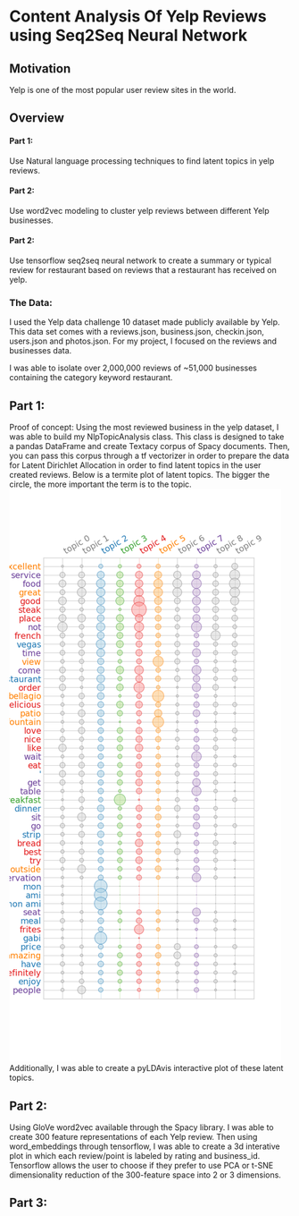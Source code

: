 # Content Analysis Of Yelp Reviews using Seq2Seq Neural Network

## Motivation

Yelp is one of the most popular user review sites in the world.



## Overview

#### Part 1:
Use Natural language processing techniques to find latent topics in yelp reviews.

#### Part 2:
Use word2vec modeling to cluster yelp reviews between different Yelp businesses.

#### Part 2:
Use tensorflow seq2seq neural network to create a summary or typical review for restaurant based on reviews that a restaurant has received on yelp.


### The Data:

I used the Yelp data challenge 10 dataset made publicly available by Yelp. This data set comes with a reviews.json, business.json, checkin.json, users.json and photos.json. For my project, I focused on the reviews and businesses data.

I was able to isolate over 2,000,000 reviews of ~51,000 businesses containing the category keyword restaurant.


## Part 1:
Proof of concept:
Using the most reviewed business in the yelp dataset, I was able to build my NlpTopicAnalysis class. This class is designed to take a pandas DataFrame and create Textacy corpus of Spacy documents. Then, you can pass this corpus through a tf vectorizer in order to prepare the data for Latent Dirichlet Allocation in order to find latent topics in the user created reviews.
Below is a termite plot of latent topics. The bigger the circle, the more important the term is to the topic.
![alt text](termite_plot_4JNXUYY8wbaaDmk3BPzlWw_lda.png)
Additionally, I was able to create a pyLDAvis interactive plot of these latent topics.

## Part 2:
Using GloVe word2vec available through the Spacy library. I was able to create 300 feature representations of each Yelp review. Then using word_embeddings through tensorflow, I was able to create a 3d interative plot in which each review/point is labeled by rating and business_id. Tensorflow allows the user to choose if they prefer to use PCA or t-SNE dimensionality reduction of the 300-feature space into 2 or 3 dimensions.

## Part 3:
